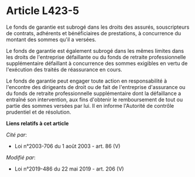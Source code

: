# Article L423-5

Le fonds de garantie est subrogé dans les droits des assurés, souscripteurs de contrats, adhérents et bénéficiaires de
prestations, à concurrence du montant des sommes qu'il a versées.

Le fonds de garantie est également subrogé dans les mêmes limites dans les droits de l'entreprise défaillante ou du fonds de
retraite professionnelle supplémentaire défaillant à concurrence des sommes exigibles en vertu de l'exécution des traités de
réassurance en cours.

Le fonds de garantie peut engager toute action en responsabilité à l'encontre des dirigeants de droit ou de fait de
l'entreprise d'assurance ou du fonds de retraite professionnelle supplémentaire dont la défaillance a entraîné son
intervention, aux fins d'obtenir le remboursement de tout ou partie des sommes versées par lui. Il en informe l'Autorité de
contrôle prudentiel et de résolution.

**Liens relatifs à cet article**

_Cité par_:

  - Loi n°2003-706 du 1 août 2003 - art. 86 (V)

_Modifié par_:

  - Loi n°2019-486 du 22 mai 2019 - art. 206 (V)
